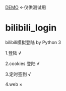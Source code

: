 [DEMO](https://ztcaoll222.cn:5000/) <-仅供测试用
# bilibili_login
bilibili模拟登陆 by Python 3
  
  1.登陆 √
  
  2.cookies 登陆 √
  
  3.定时签到 √
  
  4.web ×
